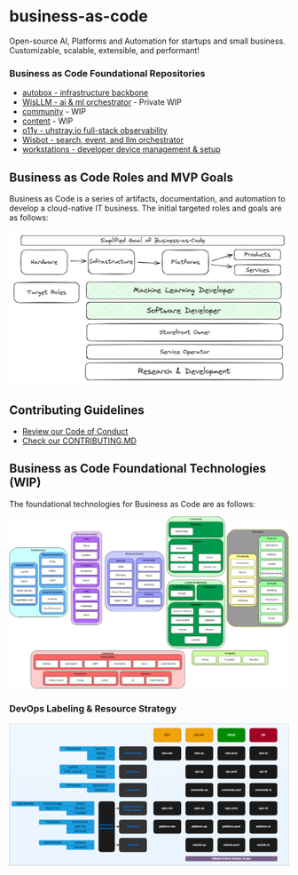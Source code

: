 # business-as-code
Open-source AI, Platforms and Automation for startups and small business. Customizable, scalable, extensible, and performant!

### Business as Code Foundational Repositories
   - [autobox - infrastructure backbone](https://github.com/uhstray-io/autobox)
   - [WisLLM - ai & ml orchestrator](https://github.com/uhstray-io/WisLLM) - Private WIP
   - [community](https://github.com/uhstray-io/community) - WIP
   - [content](https://github.com/uhstray-io/content) - WIP
   - [o11y - uhstray.io full-stack observability](https://github.com/uhstray-io/o11y)
   - [Wisbot - search, event, and llm orchestrator](https://github.com/uhstray-io/wisbot)
   - [workstations - developer device management & setup](https://github.com/uhstray-io/workstations)

## Business as Code Roles and MVP Goals

Business as Code is a series of artifacts, documentation, and automation to develop a cloud-native IT business. The initial targeted roles and goals are as follows:

![Business as Code Roles](.images/roles-outcomes.png)

## Contributing Guidelines

- [Review our Code of Conduct](https://www.uhstray.io/en/code-of-conduct)
- [Check our CONTRIBUTING.MD](./CONTRIBUTING.md)

## Business as Code Foundational Technologies (WIP)

The foundational technologies for Business as Code are as follows:

![Business as Code Foundational Technologies](.images/reference-architecture.drawio.png)

### DevOps Labeling & Resource Strategy

![DevOps Labeling & Resource Strategy](.diagrams/devops.drawio.png)
